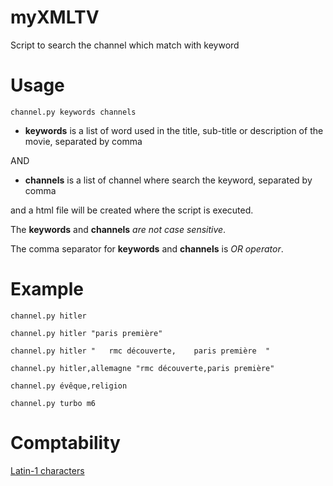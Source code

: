 # myXMLTV
Script to search the channel which match with keyword

# Usage
```channel.py keywords channels```

- **keywords** is a list of word used in the title, sub-title or description of the movie, separated by comma

AND

- **channels** is a list of channel where search the keyword, separated by comma

and a html file will be created where the script is executed.

The **keywords** and **channels** _are not case sensitive_.

The comma separator for **keywords** and **channels** is _OR operator_.

# Example
```channel.py hitler```

```channel.py hitler "paris première"```

```channel.py hitler "   rmc découverte,    paris première  "```

```channel.py hitler,allemagne "rmc découverte,paris première"```

```channel.py évêque,religion```

```channel.py turbo m6 ```

# Comptability

[Latin-1 characters](https://fr.wikipedia.org/wiki/ISO/CEI_8859-1)

